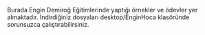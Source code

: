 Burada Engin Demiroğ Eğitimlerinde yaptığı örnekler ve ödevler yer almaktadır. İndirdiğiniz dosyaları desktop/EnginHoca  klasöründe sorunsuzca çalıştırabilirsiniz.
